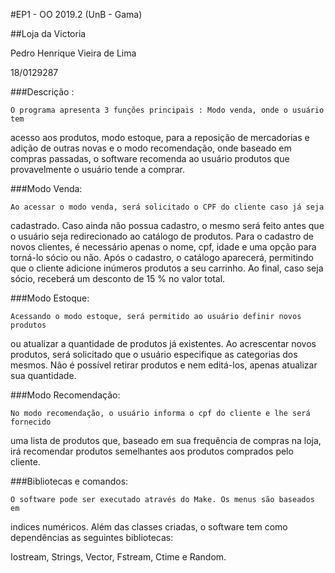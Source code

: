 #EP1 - OO 2019.2 (UnB - Gama)

##Loja da Victoria

Pedro Henrique Vieira de Lima

18/0129287

###Descrição :

    O programa apresenta 3 funções principais : Modo venda, onde o usuário tem 
acesso aos produtos, modo estoque, para a reposição de mercadorias e adição de
outras novas e o modo recomendação, onde baseado em compras passadas, o software
recomenda ao usuário produtos que provavelmente o usuário tende a comprar.

###Modo Venda:

	Ao acessar o modo venda, será solicitado o CPF do cliente caso já seja 
cadastrado. Caso ainda não possua cadastro, o mesmo será feito antes que o 
usuário seja redirecionado ao catálogo de produtos. Para o cadastro de novos 
clientes, é necessário apenas o nome, cpf, idade e uma opção para torná-lo sócio
ou não. Após o cadastro, o catálogo aparecerá, permitindo que o cliente adicione
inúmeros produtos a seu carrinho. Ao final, caso seja sócio, receberá um 
desconto de 15 % no valor total.

###Modo Estoque:

	Acessando o modo estoque, será permitido ao usuário definir novos produtos
ou atualizar a quantidade de produtos já existentes. Ao acrescentar novos produtos,
será solicitado que o usuário especifique as categorias dos mesmos. Não é 
possível retirar produtos e nem editá-los, apenas atualizar sua quantidade.

###Modo Recomendação:

	No modo recomendação, o usuário informa o cpf do cliente e lhe será fornecido
uma lista de produtos que, baseado em sua frequência de compras na loja,
irá recomendar produtos semelhantes aos produtos comprados pelo cliente.


###Bibliotecas e comandos:

    O software pode ser executado através do Make. Os menus são baseados em 
indices numéricos. Além das classes criadas, o software tem como dependências as
seguintes bibliotecas:

Iostream, Strings, Vector, Fstream, Ctime e Random.
